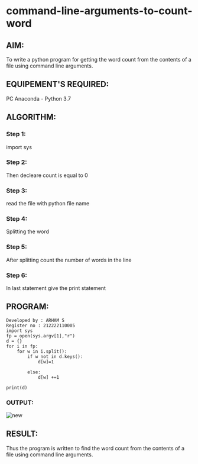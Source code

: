 # command-line-arguments-to-count-word
## AIM:
To write a python program for getting the word count from the contents of a file using command line arguments.
## EQUIPEMENT'S REQUIRED: 
PC
Anaconda - Python 3.7
## ALGORITHM: 
### Step 1:
import sys
### Step 2: 
Then decleare count is equal to 0
 
### Step 3: 
read the file with python file name

### Step 4: 
Splitting the word

### Step 5: 
After splitting count the number of words in the line

### Step 6: 
In last statement give the print statement

## PROGRAM:
```
Developed by : ARHAM S
Register no : 212222110005
import sys
fp = open(sys.argv[1],"r")
d = {}
for i in fp:
    for w in i.split():
        if w not in d.keys():
            d[w]=1
            
        else:
            d[w] +=1
            
print(d)

```
### OUTPUT:
![new](https://github.com/arhamshajahan/command-line-arguments-to-count-word/assets/127313881/14ad419f-90a3-4dc1-b4e9-ae6ab86a2f85)

## RESULT:
Thus the program is written to find the word count from the contents of a file using command line arguments.
